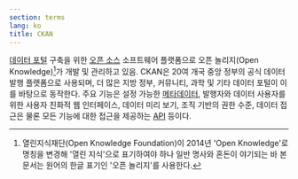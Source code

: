 ```yaml
---
section: terms
lang: ko
title: CKAN
---
```


[데이터 포털](../data-portal/) 구축을 위한 [오픈 소스](../open-source/) 소프트웨어 플랫폼으로 오픈 놀리지(Open Knowledge)[^open-knowledge]가 개발 및 관리하고 있음. CKAN은 20여 개국 중앙 정부의 공식 데이터 발행 플랫폼으로 사용되며, 더 많은 지방 정부, 커뮤니티, 과학 및 기타 데이터 포털이 이를 바탕으로 동작한다. 주요 기능은 설정 가능한 [메타데이터](../metadata/), 발행자와 데이터 사용자를 위한 사용자 친화적 웹 인터페이스, 데이터 미리 보기, 조직 기반의 권한 수준, 데이터 접근은 물론 모든 기능에 대한 접근을 제공하는 [API](../api/) 등이다.

[^open-knowledge]: 열린지식재단(Open Knowledge Foundation)이 2014년 'Open Knowledge'로 명칭을 변경해 '열린 지식'으로 표기하여야 하나 일반 명사와 혼돈이 야기되는 바 본 문서는 원어의 한글 표기인 '오픈 놀리지'를 사용한다.
